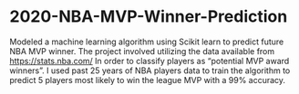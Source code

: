 # 2020-NBA-MVP-Winner-Prediction
Modeled a machine learning algorithm using Scikit learn to predict future NBA MVP winner. The project involved utilizing the data available from https://stats.nba.com/ In order to classify players as “potential MVP award winners”. I used past 25 years of NBA players data to train the algorithm to predict 5 players most likely to win the league MVP with a 99% accuracy. 
